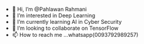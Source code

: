 - 👋 Hi, I’m @Pahlawan Rahmani
- 👀 I’m interested in Deep Learning
- 🌱 I’m currently learning AI in Cyber Security
- 💞️ I’m looking to collaborate on TensorFlow
- 📫 How to reach me ...whatsapp(0093792989257)

<!---
masonrahmani/masonrahmani is a ✨ special ✨ repository because its `README.md` (this file) appears on your GitHub profile.
You can click the Preview link to take a look at your changes.
--->
